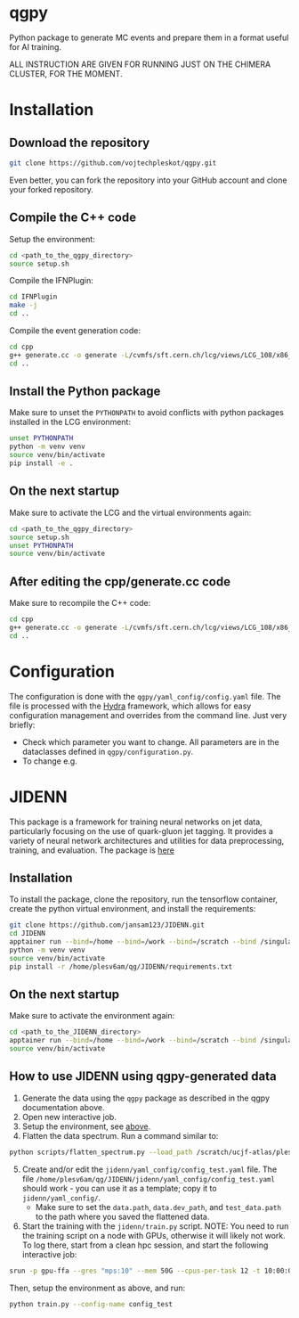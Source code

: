 # qgpy
Python package to generate MC events and prepare them in a format useful for AI training.

ALL INSTRUCTION ARE GIVEN FOR RUNNING JUST ON THE CHIMERA CLUSTER, FOR THE MOMENT.

# Installation

## Download the repository
```bash
git clone https://github.com/vojtechpleskot/qgpy.git
```
Even better, you can fork the repository into your GitHub account and clone your forked repository.

## Compile the C++ code

Setup the environment:
```bash
cd <path_to_the_qgpy_directory>
source setup.sh
```

Compile the IFNPlugin:
```bash
cd IFNPlugin
make -j
cd ..
```

Compile the event generation code:
```bash
cd cpp
g++ generate.cc -o generate -L/cvmfs/sft.cern.ch/lcg/views/LCG_108/x86_64-el9-gcc15-opt/lib -lpythia8 -lfastjet -L/cvmfs/sft.cern.ch/lcg/views/LCG_108/x86_64-el9-gcc15-opt/lib64/ -lHepMC3 -L../IFNPlugin/ -lIFNPlugin -I../cxxopts/include/
cd ..
```

## Install the Python package
Make sure to unset the `PYTHONPATH` to avoid conflicts with python packages installed in the LCG environment:
```bash
unset PYTHONPATH
python -m venv venv
source venv/bin/activate
pip install -e .
```

## On the next startup
Make sure to activate the LCG and the virtual environments again:
```bash
cd <path_to_the_qgpy_directory>
source setup.sh
unset PYTHONPATH
source venv/bin/activate
```

## After editing the cpp/generate.cc code
Make sure to recompile the C++ code:
```bash
cd cpp
g++ generate.cc -o generate -L/cvmfs/sft.cern.ch/lcg/views/LCG_108/x86_64-el9-gcc15-opt/lib -lpythia8 -lfastjet -L/cvmfs/sft.cern.ch/lcg/views/LCG_108/x86_64-el9-gcc15-opt/lib64/ -lHepMC3 -L../IFNPlugin/ -lIFNPlugin -I../cxxopts/include/
cd ..
```

# Configuration
The configuration is done with the `qgpy/yaml_config/config.yaml` file.
The file is processed with the [Hydra](https://hydra.cc/docs/intro/) framework, which allows for easy configuration management and overrides from the command line.
Just very briefly:
- Check which parameter you want to change. All parameters are in the dataclasses defined in `qgpy/configuration.py`.
- To change e.g. 

# JIDENN
This package is a framework for training neural networks on jet data, particularly focusing on the use of quark-gluon jet tagging.
It provides a variety of neural network architectures and utilities for data preprocessing, training, and evaluation.
The package is [here](https://github.com/jansam123/JIDENN.git)

## Installation
To install the package, clone the repository, run the tensorflow container, create the python virtual environment, and install the requirements:
```bash
git clone https://github.com/jansam123/JIDENN.git
cd JIDENN
apptainer run --bind=/home --bind=/work --bind=/scratch --bind /singularity/ucjf:/singularity_ucjf --nv /home/jankovys/tensorflow_latest-gpu.sif
python -m venv venv
source venv/bin/activate
pip install -r /home/plesv6am/qg/JIDENN/requirements.txt
```

## On the next startup
Make sure to activate the environment again:
```bash
cd <path_to_the_JIDENN_directory>
apptainer run --bind=/home --bind=/work --bind=/scratch --bind /singularity/ucjf:/singularity_ucjf --nv /home/jankovys/tensorflow_latest-gpu.sif
source venv/bin/activate
```

## How to use JIDENN using qgpy-generated data
1. Generate the data using the `qgpy` package as described in the qgpy documentation above.
2. Open new interactive job.
3. Setup the environment, see [above](#jidenn/on-the-next-startup).
4. Flatten the data spectrum. Run a command similar to:
```bash
python scripts/flatten_spectrum.py --load_path /scratch/ucjf-atlas/plesv6am/qg/data/slice0_0/tf_dataset /scratch/ucjf-atlas/plesv6am/qg/data/slice0_1/tf_dataset /scratch/ucjf-atlas/plesv6am/qg/data/slice0_2/tf_dataset /scratch/ucjf-atlas/plesv6am/qg/data/slice0_3/tf_dataset /scratch/ucjf-atlas/plesv6am/qg/data/slice0_4/tf_dataset /scratch/ucjf-atlas/plesv6am/qg/data/slice0_5/tf_dataset /scratch/ucjf-atlas/plesv6am/qg/data/slice0_6/tf_dataset /scratch/ucjf-atlas/plesv6am/qg/data/slice0_7/tf_dataset /scratch/ucjf-atlas/plesv6am/qg/data/slice0_8/tf_dataset /scratch/ucjf-atlas/plesv6am/qg/data/slice0_9/tf_dataset --save_path /scratch/ucjf-atlas/plesv6am/qg/tf_dataset_flatten --flat_var_lower_limit 1000 --flat_var_upper_limit 1500 --pt_lower_cut 1000 --pt_upper_cut 1500
```
5. Create and/or edit the `jidenn/yaml_config/config_test.yaml` file. The file `/home/plesv6am/qg/JIDENN/jidenn/yaml_config/config_test.yaml` should work - you can use it as a template; copy it to `jidenn/yaml_config/`.
   - Make sure to set the `data.path`, `data.dev_path`, and `test_data.path` to the path where you saved the flattened data.
6. Start the training with the `jidenn/train.py` script.
NOTE: You need to run the training script on a node with GPUs, otherwise it will likely not work.
To log there, start from a clean hpc session, and start the following interactive job:
```bash
srun -p gpu-ffa --gres "mps:10" --mem 50G --cpus-per-task 12 -t 10:00:0 --pty bash -i
```
Then, setup the environment as above, and run:
```bash
python train.py --config-name config_test
```
